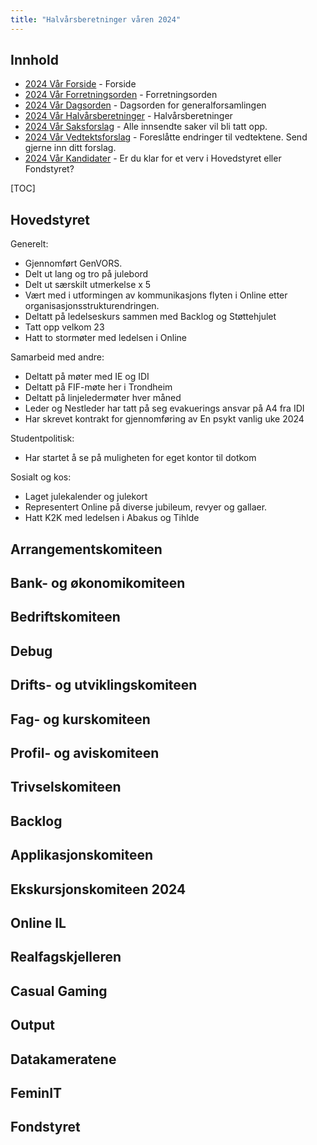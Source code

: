 ```yaml
---
title: "Halvårsberetninger våren 2024"
---
```


## Innhold
* [2024 Vår Forside](/wiki/online/generalforsamlingen/genfors2024v)   - Forside
* [2024 Vår Forretningsorden](/wiki/online/generalforsamlingen/genfors2024v/forretningsorden) - Forretningsorden
* [2024 Vår Dagsorden](/wiki/online/generalforsamlingen/genfors2024v/dagsorden) - Dagsorden for generalforsamlingen
* [2024 Vår Halvårsberetninger](/wiki/online/generalforsamlingen/genfors2024V/aarsberetninger) - Halvårsberetninger
* [2024 Vår Saksforslag](/wiki/online/generalforsamlingen/genfors2024v/saksforslag) - Alle innsendte saker vil bli tatt opp.
* [2024 Vår Vedtektsforslag](/wiki/online/generalforsamlingen/genfors2024v/vedtekstforslag) - Foreslåtte endringer til vedtektene. Send gjerne inn ditt forslag.
* [2024 Vår Kandidater](/wiki/online/generalforsamlingen/genfors2024v/valg) - Er du klar for et verv i Hovedstyret eller Fondstyret? 

[TOC]

## Hovedstyret

Generelt:

* Gjennomført GenVORS.
* Delt ut lang og tro på julebord
* Delt ut særskilt utmerkelse x 5
* Vært med i utformingen av kommunikasjons flyten i Online etter organisasjonsstrukturendringen.
* Deltatt på ledelseskurs sammen med Backlog og Støttehjulet
* Tatt opp velkom 23
* Hatt to stormøter med ledelsen i Online 

Samarbeid med andre:
 
* Deltatt på møter med IE og IDI
* Deltatt på FIF-møte her i Trondheim
* Deltatt på linjeledermøter hver måned
* Leder og Nestleder har tatt på seg evakuerings ansvar på A4 fra IDI
* Har skrevet kontrakt for gjennomføring av En psykt vanlig uke 2024

Studentpolitisk:
 
* Har startet å se på muligheten for eget kontor til dotkom

Sosialt og kos: 

* Laget julekalender og julekort
* Representert Online på diverse jubileum, revyer og gallaer.
* Hatt K2K med ledelsen i Abakus og Tihlde

## Arrangementskomiteen  

## Bank- og økonomikomiteen  

## Bedriftskomiteen

## Debug

## Drifts- og utviklingskomiteen

## Fag- og kurskomiteen

## Profil- og aviskomiteen

## Trivselskomiteen

## Backlog  

## Applikasjonskomiteen

## Ekskursjonskomiteen 2024

## Online IL

## Realfagskjelleren 

## Casual Gaming  

## Output

## Datakameratene

## FeminIT

## Fondstyret